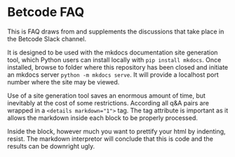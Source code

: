 # Betcode FAQ

This is FAQ draws from and supplements the discussions that take place in the Betcode Slack channel.

It is designed to be used with the mkdocs documentation site generation tool, which Python users can install locally with ```pip install mkdocs```. Once installed, browse to folder where this repository has been closed and initiate an mkdocs server ```python -m mkdocs serve```. It will provide a localhost port number where the site may be viewed.

Use of a site generation tool saves an enormous amount of time, but inevitably at the cost of some restrictions. According all q&A pairs are wrapped in a ```<details markdown="1">``` tag. The tag attribute is important as it allows the markdown inside each block to be properly processed.

Inside the block, however much you want to prettify your html by indenting, resist. The markdown interpretor will conclude that this is code and the results can be downright ugly.
